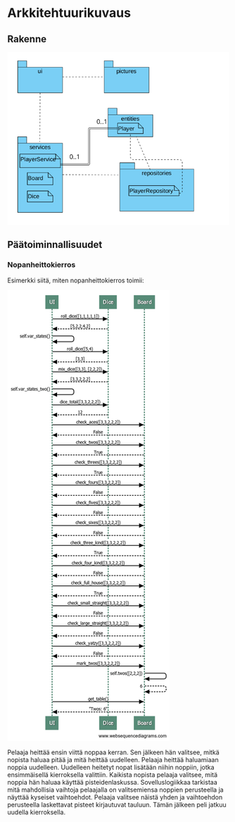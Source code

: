 # Arkkitehtuurikuvaus

## Rakenne

![Pakkausrakenne](./kuvat/arkkitehtuuri_pakkauskaavio.png)

## Päätoiminnallisuudet

### Nopanheittokierros

Esimerkki siitä, miten nopanheittokierros toimii:

![Heittokierros](./kuvat/sekvenssikaavio_kierros.png)

Pelaaja heittää ensin viittä noppaa kerran. Sen jälkeen hän valitsee, mitkä nopista haluaa pitää ja mitä heittää uudelleen. Pelaaja heittää haluamiaan noppia uudelleen. Uudelleen heitetyt nopat lisätään niihin noppiin, jotka ensimmäisellä kierroksella valittiin. Kaikista nopista pelaaja valitsee, mitä noppia hän haluaa käyttää pisteidenlaskussa. Sovelluslogiikkaa tarkistaa mitä mahdollisia vaihtoja pelaajalla on valitsemiensa noppien perusteella ja näyttää kyseiset vaihtoehdot. Pelaaja valitsee näistä yhden ja vaihtoehdon perusteella laskettavat pisteet kirjautuvat tauluun. Tämän jälkeen peli jatkuu uudella kierroksella.
